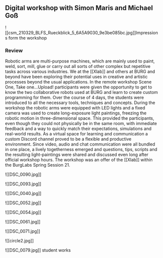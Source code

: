 ## Digital workshop with Simon Maris and Michael Goß

![[csm_210329_BLFS_Rueckblick_5_6A5A9030_9e3be085bc.jpg]]Impressions form the workshop

	
### Review
	
Robotic arms are multi-purpose machines, which are mainly used to paint, weld, sort, mill, glue or carry out all sorts of other complex but repetitive tasks across various industries. We at the [[Xlab]] and others at BURG and beyond have been exploring their potential uses in creative and artistic processes beyond the usual applications.
In the remote workshop Scene One, Take one...Upload! participants were given the opportunity to get to know the two collaborative robots used at BURG and learn to create custom programming for them. Over the course of 4 days, the students were introduced to all the necessary tools, techniques and concepts. During the workshop the robotic arms were equipped with LED lights and a fixed camera was used to create long-exposure light paintings, freezing the robotic motion in three-dimensional space. This provided the participants, even though they could not physically be in the same room, with immediate feedback and a way to quickly match their expectations, simulations and real-world results.
As a virtual space for learning and communication a custom Discord channel proved to be a flexible and productive environment. Since video, audio and chat communication were all bundled in one place, a lively togetherness emerged and questions, tips, scripts and the resulting light-paintings were shared and discussed even long after official workshop hours.
The workshop was an offer of the [[Xlab]] within the BurgLabs Spring Session 21.

![[DSC_0090.jpg]]

![[DSC_0093.jpg]]

![[DSC_0040.jpg]]

![[DSC_0052.jpg]]

![[DSC_0054.jpg]]

![[DSC_0061.jpg]]

![[DSC_0071.jpg]]

![[circle2.jpg]]

![[DSC_0079.jpg]] student works